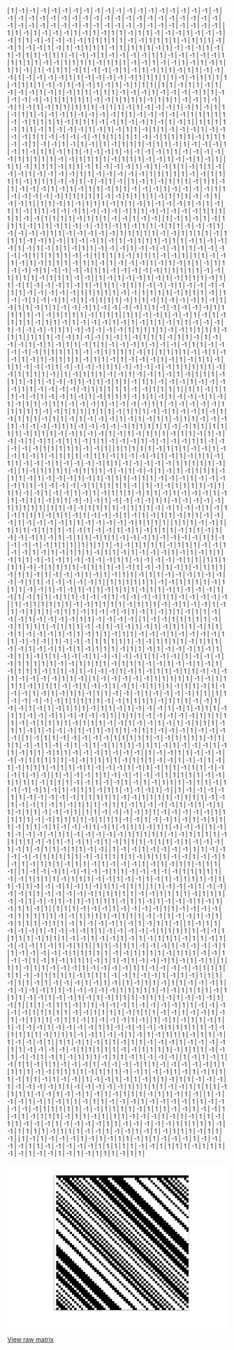 | 1 | -1 | -1 | -1 | -1 | -1 | -1 | -1 | -1 | -1 | -1 | -1 | -1 | -1 | -1 | -1 | -1 | -1 | -1 | -1 | -1 | -1 | -1 | -1 | -1 | -1 | -1 | -1 | -1 | -1 | -1 | -1 | -1 | -1 | -1 | -1 | -1 | -1 | -1 | -1 | -1 | -1 | -1 | -1 | -1 | -1 | -1 | -1 | -1 | -1 | -1 | -1 | -1 | -1 | -1 | -1 | -1 | -1 | -1 | -1 |
| 1 | 1 | -1 | 1 | -1 | -1 | -1 | 1 | -1 | 1 | -1 | 1 | 1 | -1 | 1 | 1 | -1 | -1 | -1 | 1 | -1 | -1 | -1 | -1 | 1 | 1 | -1 | -1 | -1 | -1 | -1 | 1 | 1 | 1 | 1 | 1 | -1 | -1 | 1 | 1 | 1 | 1 | -1 | 1 | 1 | 1 | -1 | -1 | 1 | -1 | -1 | 1 | -1 | 1 | -1 | 1 | 1 | 1 | -1 | 1 |
| 1 | 1 | 1 | -1 | 1 | -1 | -1 | -1 | 1 | -1 | 1 | -1 | 1 | 1 | -1 | 1 | 1 | -1 | -1 | -1 | 1 | -1 | -1 | -1 | -1 | 1 | 1 | -1 | -1 | -1 | -1 | -1 | 1 | 1 | 1 | 1 | 1 | -1 | -1 | 1 | 1 | 1 | 1 | -1 | 1 | 1 | 1 | -1 | -1 | 1 | -1 | -1 | 1 | -1 | 1 | -1 | 1 | 1 | 1 | -1 |
| 1 | -1 | 1 | 1 | -1 | 1 | -1 | -1 | -1 | 1 | -1 | 1 | -1 | 1 | 1 | -1 | 1 | 1 | -1 | -1 | -1 | 1 | -1 | -1 | -1 | -1 | 1 | 1 | -1 | -1 | -1 | -1 | -1 | 1 | 1 | 1 | 1 | 1 | -1 | -1 | 1 | 1 | 1 | 1 | -1 | 1 | 1 | 1 | -1 | -1 | 1 | -1 | -1 | 1 | -1 | 1 | -1 | 1 | 1 | 1 |
| 1 | 1 | -1 | 1 | 1 | -1 | 1 | -1 | -1 | -1 | 1 | -1 | 1 | -1 | 1 | 1 | -1 | 1 | 1 | -1 | -1 | -1 | 1 | -1 | -1 | -1 | -1 | 1 | 1 | -1 | -1 | -1 | -1 | -1 | 1 | 1 | 1 | 1 | 1 | -1 | -1 | 1 | 1 | 1 | 1 | -1 | 1 | 1 | 1 | -1 | -1 | 1 | -1 | -1 | 1 | -1 | 1 | -1 | 1 | 1 |
| 1 | 1 | 1 | -1 | 1 | 1 | -1 | 1 | -1 | -1 | -1 | 1 | -1 | 1 | -1 | 1 | 1 | -1 | 1 | 1 | -1 | -1 | -1 | 1 | -1 | -1 | -1 | -1 | 1 | 1 | -1 | -1 | -1 | -1 | -1 | 1 | 1 | 1 | 1 | 1 | -1 | -1 | 1 | 1 | 1 | 1 | -1 | 1 | 1 | 1 | -1 | -1 | 1 | -1 | -1 | 1 | -1 | 1 | -1 | 1 |
| 1 | 1 | 1 | 1 | -1 | 1 | 1 | -1 | 1 | -1 | -1 | -1 | 1 | -1 | 1 | -1 | 1 | 1 | -1 | 1 | 1 | -1 | -1 | -1 | 1 | -1 | -1 | -1 | -1 | 1 | 1 | -1 | -1 | -1 | -1 | -1 | 1 | 1 | 1 | 1 | 1 | -1 | -1 | 1 | 1 | 1 | 1 | -1 | 1 | 1 | 1 | -1 | -1 | 1 | -1 | -1 | 1 | -1 | 1 | -1 |
| 1 | -1 | 1 | 1 | 1 | -1 | 1 | 1 | -1 | 1 | -1 | -1 | -1 | 1 | -1 | 1 | -1 | 1 | 1 | -1 | 1 | 1 | -1 | -1 | -1 | 1 | -1 | -1 | -1 | -1 | 1 | 1 | -1 | -1 | -1 | -1 | -1 | 1 | 1 | 1 | 1 | 1 | -1 | -1 | 1 | 1 | 1 | 1 | -1 | 1 | 1 | 1 | -1 | -1 | 1 | -1 | -1 | 1 | -1 | 1 |
| 1 | 1 | -1 | 1 | 1 | 1 | -1 | 1 | 1 | -1 | 1 | -1 | -1 | -1 | 1 | -1 | 1 | -1 | 1 | 1 | -1 | 1 | 1 | -1 | -1 | -1 | 1 | -1 | -1 | -1 | -1 | 1 | 1 | -1 | -1 | -1 | -1 | -1 | 1 | 1 | 1 | 1 | 1 | -1 | -1 | 1 | 1 | 1 | 1 | -1 | 1 | 1 | 1 | -1 | -1 | 1 | -1 | -1 | 1 | -1 |
| 1 | -1 | 1 | -1 | 1 | 1 | 1 | -1 | 1 | 1 | -1 | 1 | -1 | -1 | -1 | 1 | -1 | 1 | -1 | 1 | 1 | -1 | 1 | 1 | -1 | -1 | -1 | 1 | -1 | -1 | -1 | -1 | 1 | 1 | -1 | -1 | -1 | -1 | -1 | 1 | 1 | 1 | 1 | 1 | -1 | -1 | 1 | 1 | 1 | 1 | -1 | 1 | 1 | 1 | -1 | -1 | 1 | -1 | -1 | 1 |
| 1 | 1 | -1 | 1 | -1 | 1 | 1 | 1 | -1 | 1 | 1 | -1 | 1 | -1 | -1 | -1 | 1 | -1 | 1 | -1 | 1 | 1 | -1 | 1 | 1 | -1 | -1 | -1 | 1 | -1 | -1 | -1 | -1 | 1 | 1 | -1 | -1 | -1 | -1 | -1 | 1 | 1 | 1 | 1 | 1 | -1 | -1 | 1 | 1 | 1 | 1 | -1 | 1 | 1 | 1 | -1 | -1 | 1 | -1 | -1 |
| 1 | -1 | 1 | -1 | 1 | -1 | 1 | 1 | 1 | -1 | 1 | 1 | -1 | 1 | -1 | -1 | -1 | 1 | -1 | 1 | -1 | 1 | 1 | -1 | 1 | 1 | -1 | -1 | -1 | 1 | -1 | -1 | -1 | -1 | 1 | 1 | -1 | -1 | -1 | -1 | -1 | 1 | 1 | 1 | 1 | 1 | -1 | -1 | 1 | 1 | 1 | 1 | -1 | 1 | 1 | 1 | -1 | -1 | 1 | -1 |
| 1 | -1 | -1 | 1 | -1 | 1 | -1 | 1 | 1 | 1 | -1 | 1 | 1 | -1 | 1 | -1 | -1 | -1 | 1 | -1 | 1 | -1 | 1 | 1 | -1 | 1 | 1 | -1 | -1 | -1 | 1 | -1 | -1 | -1 | -1 | 1 | 1 | -1 | -1 | -1 | -1 | -1 | 1 | 1 | 1 | 1 | 1 | -1 | -1 | 1 | 1 | 1 | 1 | -1 | 1 | 1 | 1 | -1 | -1 | 1 |
| 1 | 1 | -1 | -1 | 1 | -1 | 1 | -1 | 1 | 1 | 1 | -1 | 1 | 1 | -1 | 1 | -1 | -1 | -1 | 1 | -1 | 1 | -1 | 1 | 1 | -1 | 1 | 1 | -1 | -1 | -1 | 1 | -1 | -1 | -1 | -1 | 1 | 1 | -1 | -1 | -1 | -1 | -1 | 1 | 1 | 1 | 1 | 1 | -1 | -1 | 1 | 1 | 1 | 1 | -1 | 1 | 1 | 1 | -1 | -1 |
| 1 | -1 | 1 | -1 | -1 | 1 | -1 | 1 | -1 | 1 | 1 | 1 | -1 | 1 | 1 | -1 | 1 | -1 | -1 | -1 | 1 | -1 | 1 | -1 | 1 | 1 | -1 | 1 | 1 | -1 | -1 | -1 | 1 | -1 | -1 | -1 | -1 | 1 | 1 | -1 | -1 | -1 | -1 | -1 | 1 | 1 | 1 | 1 | 1 | -1 | -1 | 1 | 1 | 1 | 1 | -1 | 1 | 1 | 1 | -1 |
| 1 | -1 | -1 | 1 | -1 | -1 | 1 | -1 | 1 | -1 | 1 | 1 | 1 | -1 | 1 | 1 | -1 | 1 | -1 | -1 | -1 | 1 | -1 | 1 | -1 | 1 | 1 | -1 | 1 | 1 | -1 | -1 | -1 | 1 | -1 | -1 | -1 | -1 | 1 | 1 | -1 | -1 | -1 | -1 | -1 | 1 | 1 | 1 | 1 | 1 | -1 | -1 | 1 | 1 | 1 | 1 | -1 | 1 | 1 | 1 |
| 1 | 1 | -1 | -1 | 1 | -1 | -1 | 1 | -1 | 1 | -1 | 1 | 1 | 1 | -1 | 1 | 1 | -1 | 1 | -1 | -1 | -1 | 1 | -1 | 1 | -1 | 1 | 1 | -1 | 1 | 1 | -1 | -1 | -1 | 1 | -1 | -1 | -1 | -1 | 1 | 1 | -1 | -1 | -1 | -1 | -1 | 1 | 1 | 1 | 1 | 1 | -1 | -1 | 1 | 1 | 1 | 1 | -1 | 1 | 1 |
| 1 | 1 | 1 | -1 | -1 | 1 | -1 | -1 | 1 | -1 | 1 | -1 | 1 | 1 | 1 | -1 | 1 | 1 | -1 | 1 | -1 | -1 | -1 | 1 | -1 | 1 | -1 | 1 | 1 | -1 | 1 | 1 | -1 | -1 | -1 | 1 | -1 | -1 | -1 | -1 | 1 | 1 | -1 | -1 | -1 | -1 | -1 | 1 | 1 | 1 | 1 | 1 | -1 | -1 | 1 | 1 | 1 | 1 | -1 | 1 |
| 1 | 1 | 1 | 1 | -1 | -1 | 1 | -1 | -1 | 1 | -1 | 1 | -1 | 1 | 1 | 1 | -1 | 1 | 1 | -1 | 1 | -1 | -1 | -1 | 1 | -1 | 1 | -1 | 1 | 1 | -1 | 1 | 1 | -1 | -1 | -1 | 1 | -1 | -1 | -1 | -1 | 1 | 1 | -1 | -1 | -1 | -1 | -1 | 1 | 1 | 1 | 1 | 1 | -1 | -1 | 1 | 1 | 1 | 1 | -1 |
| 1 | -1 | 1 | 1 | 1 | -1 | -1 | 1 | -1 | -1 | 1 | -1 | 1 | -1 | 1 | 1 | 1 | -1 | 1 | 1 | -1 | 1 | -1 | -1 | -1 | 1 | -1 | 1 | -1 | 1 | 1 | -1 | 1 | 1 | -1 | -1 | -1 | 1 | -1 | -1 | -1 | -1 | 1 | 1 | -1 | -1 | -1 | -1 | -1 | 1 | 1 | 1 | 1 | 1 | -1 | -1 | 1 | 1 | 1 | 1 |
| 1 | 1 | -1 | 1 | 1 | 1 | -1 | -1 | 1 | -1 | -1 | 1 | -1 | 1 | -1 | 1 | 1 | 1 | -1 | 1 | 1 | -1 | 1 | -1 | -1 | -1 | 1 | -1 | 1 | -1 | 1 | 1 | -1 | 1 | 1 | -1 | -1 | -1 | 1 | -1 | -1 | -1 | -1 | 1 | 1 | -1 | -1 | -1 | -1 | -1 | 1 | 1 | 1 | 1 | 1 | -1 | -1 | 1 | 1 | 1 |
| 1 | 1 | 1 | -1 | 1 | 1 | 1 | -1 | -1 | 1 | -1 | -1 | 1 | -1 | 1 | -1 | 1 | 1 | 1 | -1 | 1 | 1 | -1 | 1 | -1 | -1 | -1 | 1 | -1 | 1 | -1 | 1 | 1 | -1 | 1 | 1 | -1 | -1 | -1 | 1 | -1 | -1 | -1 | -1 | 1 | 1 | -1 | -1 | -1 | -1 | -1 | 1 | 1 | 1 | 1 | 1 | -1 | -1 | 1 | 1 |
| 1 | 1 | 1 | 1 | -1 | 1 | 1 | 1 | -1 | -1 | 1 | -1 | -1 | 1 | -1 | 1 | -1 | 1 | 1 | 1 | -1 | 1 | 1 | -1 | 1 | -1 | -1 | -1 | 1 | -1 | 1 | -1 | 1 | 1 | -1 | 1 | 1 | -1 | -1 | -1 | 1 | -1 | -1 | -1 | -1 | 1 | 1 | -1 | -1 | -1 | -1 | -1 | 1 | 1 | 1 | 1 | 1 | -1 | -1 | 1 |
| 1 | 1 | 1 | 1 | 1 | -1 | 1 | 1 | 1 | -1 | -1 | 1 | -1 | -1 | 1 | -1 | 1 | -1 | 1 | 1 | 1 | -1 | 1 | 1 | -1 | 1 | -1 | -1 | -1 | 1 | -1 | 1 | -1 | 1 | 1 | -1 | 1 | 1 | -1 | -1 | -1 | 1 | -1 | -1 | -1 | -1 | 1 | 1 | -1 | -1 | -1 | -1 | -1 | 1 | 1 | 1 | 1 | 1 | -1 | -1 |
| 1 | -1 | 1 | 1 | 1 | 1 | -1 | 1 | 1 | 1 | -1 | -1 | 1 | -1 | -1 | 1 | -1 | 1 | -1 | 1 | 1 | 1 | -1 | 1 | 1 | -1 | 1 | -1 | -1 | -1 | 1 | -1 | 1 | -1 | 1 | 1 | -1 | 1 | 1 | -1 | -1 | -1 | 1 | -1 | -1 | -1 | -1 | 1 | 1 | -1 | -1 | -1 | -1 | -1 | 1 | 1 | 1 | 1 | 1 | -1 |
| 1 | -1 | -1 | 1 | 1 | 1 | 1 | -1 | 1 | 1 | 1 | -1 | -1 | 1 | -1 | -1 | 1 | -1 | 1 | -1 | 1 | 1 | 1 | -1 | 1 | 1 | -1 | 1 | -1 | -1 | -1 | 1 | -1 | 1 | -1 | 1 | 1 | -1 | 1 | 1 | -1 | -1 | -1 | 1 | -1 | -1 | -1 | -1 | 1 | 1 | -1 | -1 | -1 | -1 | -1 | 1 | 1 | 1 | 1 | 1 |
| 1 | 1 | -1 | -1 | 1 | 1 | 1 | 1 | -1 | 1 | 1 | 1 | -1 | -1 | 1 | -1 | -1 | 1 | -1 | 1 | -1 | 1 | 1 | 1 | -1 | 1 | 1 | -1 | 1 | -1 | -1 | -1 | 1 | -1 | 1 | -1 | 1 | 1 | -1 | 1 | 1 | -1 | -1 | -1 | 1 | -1 | -1 | -1 | -1 | 1 | 1 | -1 | -1 | -1 | -1 | -1 | 1 | 1 | 1 | 1 |
| 1 | 1 | 1 | -1 | -1 | 1 | 1 | 1 | 1 | -1 | 1 | 1 | 1 | -1 | -1 | 1 | -1 | -1 | 1 | -1 | 1 | -1 | 1 | 1 | 1 | -1 | 1 | 1 | -1 | 1 | -1 | -1 | -1 | 1 | -1 | 1 | -1 | 1 | 1 | -1 | 1 | 1 | -1 | -1 | -1 | 1 | -1 | -1 | -1 | -1 | 1 | 1 | -1 | -1 | -1 | -1 | -1 | 1 | 1 | 1 |
| 1 | 1 | 1 | 1 | -1 | -1 | 1 | 1 | 1 | 1 | -1 | 1 | 1 | 1 | -1 | -1 | 1 | -1 | -1 | 1 | -1 | 1 | -1 | 1 | 1 | 1 | -1 | 1 | 1 | -1 | 1 | -1 | -1 | -1 | 1 | -1 | 1 | -1 | 1 | 1 | -1 | 1 | 1 | -1 | -1 | -1 | 1 | -1 | -1 | -1 | -1 | 1 | 1 | -1 | -1 | -1 | -1 | -1 | 1 | 1 |
| 1 | 1 | 1 | 1 | 1 | -1 | -1 | 1 | 1 | 1 | 1 | -1 | 1 | 1 | 1 | -1 | -1 | 1 | -1 | -1 | 1 | -1 | 1 | -1 | 1 | 1 | 1 | -1 | 1 | 1 | -1 | 1 | -1 | -1 | -1 | 1 | -1 | 1 | -1 | 1 | 1 | -1 | 1 | 1 | -1 | -1 | -1 | 1 | -1 | -1 | -1 | -1 | 1 | 1 | -1 | -1 | -1 | -1 | -1 | 1 |
| 1 | 1 | 1 | 1 | 1 | 1 | -1 | -1 | 1 | 1 | 1 | 1 | -1 | 1 | 1 | 1 | -1 | -1 | 1 | -1 | -1 | 1 | -1 | 1 | -1 | 1 | 1 | 1 | -1 | 1 | 1 | -1 | 1 | -1 | -1 | -1 | 1 | -1 | 1 | -1 | 1 | 1 | -1 | 1 | 1 | -1 | -1 | -1 | 1 | -1 | -1 | -1 | -1 | 1 | 1 | -1 | -1 | -1 | -1 | -1 |
| 1 | -1 | 1 | 1 | 1 | 1 | 1 | -1 | -1 | 1 | 1 | 1 | 1 | -1 | 1 | 1 | 1 | -1 | -1 | 1 | -1 | -1 | 1 | -1 | 1 | -1 | 1 | 1 | 1 | -1 | 1 | 1 | -1 | 1 | -1 | -1 | -1 | 1 | -1 | 1 | -1 | 1 | 1 | -1 | 1 | 1 | -1 | -1 | -1 | 1 | -1 | -1 | -1 | -1 | 1 | 1 | -1 | -1 | -1 | -1 |
| 1 | -1 | -1 | 1 | 1 | 1 | 1 | 1 | -1 | -1 | 1 | 1 | 1 | 1 | -1 | 1 | 1 | 1 | -1 | -1 | 1 | -1 | -1 | 1 | -1 | 1 | -1 | 1 | 1 | 1 | -1 | 1 | 1 | -1 | 1 | -1 | -1 | -1 | 1 | -1 | 1 | -1 | 1 | 1 | -1 | 1 | 1 | -1 | -1 | -1 | 1 | -1 | -1 | -1 | -1 | 1 | 1 | -1 | -1 | -1 |
| 1 | -1 | -1 | -1 | 1 | 1 | 1 | 1 | 1 | -1 | -1 | 1 | 1 | 1 | 1 | -1 | 1 | 1 | 1 | -1 | -1 | 1 | -1 | -1 | 1 | -1 | 1 | -1 | 1 | 1 | 1 | -1 | 1 | 1 | -1 | 1 | -1 | -1 | -1 | 1 | -1 | 1 | -1 | 1 | 1 | -1 | 1 | 1 | -1 | -1 | -1 | 1 | -1 | -1 | -1 | -1 | 1 | 1 | -1 | -1 |
| 1 | -1 | -1 | -1 | -1 | 1 | 1 | 1 | 1 | 1 | -1 | -1 | 1 | 1 | 1 | 1 | -1 | 1 | 1 | 1 | -1 | -1 | 1 | -1 | -1 | 1 | -1 | 1 | -1 | 1 | 1 | 1 | -1 | 1 | 1 | -1 | 1 | -1 | -1 | -1 | 1 | -1 | 1 | -1 | 1 | 1 | -1 | 1 | 1 | -1 | -1 | -1 | 1 | -1 | -1 | -1 | -1 | 1 | 1 | -1 |
| 1 | -1 | -1 | -1 | -1 | -1 | 1 | 1 | 1 | 1 | 1 | -1 | -1 | 1 | 1 | 1 | 1 | -1 | 1 | 1 | 1 | -1 | -1 | 1 | -1 | -1 | 1 | -1 | 1 | -1 | 1 | 1 | 1 | -1 | 1 | 1 | -1 | 1 | -1 | -1 | -1 | 1 | -1 | 1 | -1 | 1 | 1 | -1 | 1 | 1 | -1 | -1 | -1 | 1 | -1 | -1 | -1 | -1 | 1 | 1 |
| 1 | 1 | -1 | -1 | -1 | -1 | -1 | 1 | 1 | 1 | 1 | 1 | -1 | -1 | 1 | 1 | 1 | 1 | -1 | 1 | 1 | 1 | -1 | -1 | 1 | -1 | -1 | 1 | -1 | 1 | -1 | 1 | 1 | 1 | -1 | 1 | 1 | -1 | 1 | -1 | -1 | -1 | 1 | -1 | 1 | -1 | 1 | 1 | -1 | 1 | 1 | -1 | -1 | -1 | 1 | -1 | -1 | -1 | -1 | 1 |
| 1 | 1 | 1 | -1 | -1 | -1 | -1 | -1 | 1 | 1 | 1 | 1 | 1 | -1 | -1 | 1 | 1 | 1 | 1 | -1 | 1 | 1 | 1 | -1 | -1 | 1 | -1 | -1 | 1 | -1 | 1 | -1 | 1 | 1 | 1 | -1 | 1 | 1 | -1 | 1 | -1 | -1 | -1 | 1 | -1 | 1 | -1 | 1 | 1 | -1 | 1 | 1 | -1 | -1 | -1 | 1 | -1 | -1 | -1 | -1 |
| 1 | -1 | 1 | 1 | -1 | -1 | -1 | -1 | -1 | 1 | 1 | 1 | 1 | 1 | -1 | -1 | 1 | 1 | 1 | 1 | -1 | 1 | 1 | 1 | -1 | -1 | 1 | -1 | -1 | 1 | -1 | 1 | -1 | 1 | 1 | 1 | -1 | 1 | 1 | -1 | 1 | -1 | -1 | -1 | 1 | -1 | 1 | -1 | 1 | 1 | -1 | 1 | 1 | -1 | -1 | -1 | 1 | -1 | -1 | -1 |
| 1 | -1 | -1 | 1 | 1 | -1 | -1 | -1 | -1 | -1 | 1 | 1 | 1 | 1 | 1 | -1 | -1 | 1 | 1 | 1 | 1 | -1 | 1 | 1 | 1 | -1 | -1 | 1 | -1 | -1 | 1 | -1 | 1 | -1 | 1 | 1 | 1 | -1 | 1 | 1 | -1 | 1 | -1 | -1 | -1 | 1 | -1 | 1 | -1 | 1 | 1 | -1 | 1 | 1 | -1 | -1 | -1 | 1 | -1 | -1 |
| 1 | -1 | -1 | -1 | 1 | 1 | -1 | -1 | -1 | -1 | -1 | 1 | 1 | 1 | 1 | 1 | -1 | -1 | 1 | 1 | 1 | 1 | -1 | 1 | 1 | 1 | -1 | -1 | 1 | -1 | -1 | 1 | -1 | 1 | -1 | 1 | 1 | 1 | -1 | 1 | 1 | -1 | 1 | -1 | -1 | -1 | 1 | -1 | 1 | -1 | 1 | 1 | -1 | 1 | 1 | -1 | -1 | -1 | 1 | -1 |
| 1 | -1 | -1 | -1 | -1 | 1 | 1 | -1 | -1 | -1 | -1 | -1 | 1 | 1 | 1 | 1 | 1 | -1 | -1 | 1 | 1 | 1 | 1 | -1 | 1 | 1 | 1 | -1 | -1 | 1 | -1 | -1 | 1 | -1 | 1 | -1 | 1 | 1 | 1 | -1 | 1 | 1 | -1 | 1 | -1 | -1 | -1 | 1 | -1 | 1 | -1 | 1 | 1 | -1 | 1 | 1 | -1 | -1 | -1 | 1 |
| 1 | 1 | -1 | -1 | -1 | -1 | 1 | 1 | -1 | -1 | -1 | -1 | -1 | 1 | 1 | 1 | 1 | 1 | -1 | -1 | 1 | 1 | 1 | 1 | -1 | 1 | 1 | 1 | -1 | -1 | 1 | -1 | -1 | 1 | -1 | 1 | -1 | 1 | 1 | 1 | -1 | 1 | 1 | -1 | 1 | -1 | -1 | -1 | 1 | -1 | 1 | -1 | 1 | 1 | -1 | 1 | 1 | -1 | -1 | -1 |
| 1 | -1 | 1 | -1 | -1 | -1 | -1 | 1 | 1 | -1 | -1 | -1 | -1 | -1 | 1 | 1 | 1 | 1 | 1 | -1 | -1 | 1 | 1 | 1 | 1 | -1 | 1 | 1 | 1 | -1 | -1 | 1 | -1 | -1 | 1 | -1 | 1 | -1 | 1 | 1 | 1 | -1 | 1 | 1 | -1 | 1 | -1 | -1 | -1 | 1 | -1 | 1 | -1 | 1 | 1 | -1 | 1 | 1 | -1 | -1 |
| 1 | -1 | -1 | 1 | -1 | -1 | -1 | -1 | 1 | 1 | -1 | -1 | -1 | -1 | -1 | 1 | 1 | 1 | 1 | 1 | -1 | -1 | 1 | 1 | 1 | 1 | -1 | 1 | 1 | 1 | -1 | -1 | 1 | -1 | -1 | 1 | -1 | 1 | -1 | 1 | 1 | 1 | -1 | 1 | 1 | -1 | 1 | -1 | -1 | -1 | 1 | -1 | 1 | -1 | 1 | 1 | -1 | 1 | 1 | -1 |
| 1 | -1 | -1 | -1 | 1 | -1 | -1 | -1 | -1 | 1 | 1 | -1 | -1 | -1 | -1 | -1 | 1 | 1 | 1 | 1 | 1 | -1 | -1 | 1 | 1 | 1 | 1 | -1 | 1 | 1 | 1 | -1 | -1 | 1 | -1 | -1 | 1 | -1 | 1 | -1 | 1 | 1 | 1 | -1 | 1 | 1 | -1 | 1 | -1 | -1 | -1 | 1 | -1 | 1 | -1 | 1 | 1 | -1 | 1 | 1 |
| 1 | 1 | -1 | -1 | -1 | 1 | -1 | -1 | -1 | -1 | 1 | 1 | -1 | -1 | -1 | -1 | -1 | 1 | 1 | 1 | 1 | 1 | -1 | -1 | 1 | 1 | 1 | 1 | -1 | 1 | 1 | 1 | -1 | -1 | 1 | -1 | -1 | 1 | -1 | 1 | -1 | 1 | 1 | 1 | -1 | 1 | 1 | -1 | 1 | -1 | -1 | -1 | 1 | -1 | 1 | -1 | 1 | 1 | -1 | 1 |
| 1 | 1 | 1 | -1 | -1 | -1 | 1 | -1 | -1 | -1 | -1 | 1 | 1 | -1 | -1 | -1 | -1 | -1 | 1 | 1 | 1 | 1 | 1 | -1 | -1 | 1 | 1 | 1 | 1 | -1 | 1 | 1 | 1 | -1 | -1 | 1 | -1 | -1 | 1 | -1 | 1 | -1 | 1 | 1 | 1 | -1 | 1 | 1 | -1 | 1 | -1 | -1 | -1 | 1 | -1 | 1 | -1 | 1 | 1 | -1 |
| 1 | -1 | 1 | 1 | -1 | -1 | -1 | 1 | -1 | -1 | -1 | -1 | 1 | 1 | -1 | -1 | -1 | -1 | -1 | 1 | 1 | 1 | 1 | 1 | -1 | -1 | 1 | 1 | 1 | 1 | -1 | 1 | 1 | 1 | -1 | -1 | 1 | -1 | -1 | 1 | -1 | 1 | -1 | 1 | 1 | 1 | -1 | 1 | 1 | -1 | 1 | -1 | -1 | -1 | 1 | -1 | 1 | -1 | 1 | 1 |
| 1 | 1 | -1 | 1 | 1 | -1 | -1 | -1 | 1 | -1 | -1 | -1 | -1 | 1 | 1 | -1 | -1 | -1 | -1 | -1 | 1 | 1 | 1 | 1 | 1 | -1 | -1 | 1 | 1 | 1 | 1 | -1 | 1 | 1 | 1 | -1 | -1 | 1 | -1 | -1 | 1 | -1 | 1 | -1 | 1 | 1 | 1 | -1 | 1 | 1 | -1 | 1 | -1 | -1 | -1 | 1 | -1 | 1 | -1 | 1 |
| 1 | 1 | 1 | -1 | 1 | 1 | -1 | -1 | -1 | 1 | -1 | -1 | -1 | -1 | 1 | 1 | -1 | -1 | -1 | -1 | -1 | 1 | 1 | 1 | 1 | 1 | -1 | -1 | 1 | 1 | 1 | 1 | -1 | 1 | 1 | 1 | -1 | -1 | 1 | -1 | -1 | 1 | -1 | 1 | -1 | 1 | 1 | 1 | -1 | 1 | 1 | -1 | 1 | -1 | -1 | -1 | 1 | -1 | 1 | -1 |
| 1 | -1 | 1 | 1 | -1 | 1 | 1 | -1 | -1 | -1 | 1 | -1 | -1 | -1 | -1 | 1 | 1 | -1 | -1 | -1 | -1 | -1 | 1 | 1 | 1 | 1 | 1 | -1 | -1 | 1 | 1 | 1 | 1 | -1 | 1 | 1 | 1 | -1 | -1 | 1 | -1 | -1 | 1 | -1 | 1 | -1 | 1 | 1 | 1 | -1 | 1 | 1 | -1 | 1 | -1 | -1 | -1 | 1 | -1 | 1 |
| 1 | 1 | -1 | 1 | 1 | -1 | 1 | 1 | -1 | -1 | -1 | 1 | -1 | -1 | -1 | -1 | 1 | 1 | -1 | -1 | -1 | -1 | -1 | 1 | 1 | 1 | 1 | 1 | -1 | -1 | 1 | 1 | 1 | 1 | -1 | 1 | 1 | 1 | -1 | -1 | 1 | -1 | -1 | 1 | -1 | 1 | -1 | 1 | 1 | 1 | -1 | 1 | 1 | -1 | 1 | -1 | -1 | -1 | 1 | -1 |
| 1 | -1 | 1 | -1 | 1 | 1 | -1 | 1 | 1 | -1 | -1 | -1 | 1 | -1 | -1 | -1 | -1 | 1 | 1 | -1 | -1 | -1 | -1 | -1 | 1 | 1 | 1 | 1 | 1 | -1 | -1 | 1 | 1 | 1 | 1 | -1 | 1 | 1 | 1 | -1 | -1 | 1 | -1 | -1 | 1 | -1 | 1 | -1 | 1 | 1 | 1 | -1 | 1 | 1 | -1 | 1 | -1 | -1 | -1 | 1 |
| 1 | 1 | -1 | 1 | -1 | 1 | 1 | -1 | 1 | 1 | -1 | -1 | -1 | 1 | -1 | -1 | -1 | -1 | 1 | 1 | -1 | -1 | -1 | -1 | -1 | 1 | 1 | 1 | 1 | 1 | -1 | -1 | 1 | 1 | 1 | 1 | -1 | 1 | 1 | 1 | -1 | -1 | 1 | -1 | -1 | 1 | -1 | 1 | -1 | 1 | 1 | 1 | -1 | 1 | 1 | -1 | 1 | -1 | -1 | -1 |
| 1 | -1 | 1 | -1 | 1 | -1 | 1 | 1 | -1 | 1 | 1 | -1 | -1 | -1 | 1 | -1 | -1 | -1 | -1 | 1 | 1 | -1 | -1 | -1 | -1 | -1 | 1 | 1 | 1 | 1 | 1 | -1 | -1 | 1 | 1 | 1 | 1 | -1 | 1 | 1 | 1 | -1 | -1 | 1 | -1 | -1 | 1 | -1 | 1 | -1 | 1 | 1 | 1 | -1 | 1 | 1 | -1 | 1 | -1 | -1 |
| 1 | -1 | -1 | 1 | -1 | 1 | -1 | 1 | 1 | -1 | 1 | 1 | -1 | -1 | -1 | 1 | -1 | -1 | -1 | -1 | 1 | 1 | -1 | -1 | -1 | -1 | -1 | 1 | 1 | 1 | 1 | 1 | -1 | -1 | 1 | 1 | 1 | 1 | -1 | 1 | 1 | 1 | -1 | -1 | 1 | -1 | -1 | 1 | -1 | 1 | -1 | 1 | 1 | 1 | -1 | 1 | 1 | -1 | 1 | -1 |
| 1 | -1 | -1 | -1 | 1 | -1 | 1 | -1 | 1 | 1 | -1 | 1 | 1 | -1 | -1 | -1 | 1 | -1 | -1 | -1 | -1 | 1 | 1 | -1 | -1 | -1 | -1 | -1 | 1 | 1 | 1 | 1 | 1 | -1 | -1 | 1 | 1 | 1 | 1 | -1 | 1 | 1 | 1 | -1 | -1 | 1 | -1 | -1 | 1 | -1 | 1 | -1 | 1 | 1 | 1 | -1 | 1 | 1 | -1 | 1 |
| 1 | 1 | -1 | -1 | -1 | 1 | -1 | 1 | -1 | 1 | 1 | -1 | 1 | 1 | -1 | -1 | -1 | 1 | -1 | -1 | -1 | -1 | 1 | 1 | -1 | -1 | -1 | -1 | -1 | 1 | 1 | 1 | 1 | 1 | -1 | -1 | 1 | 1 | 1 | 1 | -1 | 1 | 1 | 1 | -1 | -1 | 1 | -1 | -1 | 1 | -1 | 1 | -1 | 1 | 1 | 1 | -1 | 1 | 1 | -1 |
| 1 | -1 | 1 | -1 | -1 | -1 | 1 | -1 | 1 | -1 | 1 | 1 | -1 | 1 | 1 | -1 | -1 | -1 | 1 | -1 | -1 | -1 | -1 | 1 | 1 | -1 | -1 | -1 | -1 | -1 | 1 | 1 | 1 | 1 | 1 | -1 | -1 | 1 | 1 | 1 | 1 | -1 | 1 | 1 | 1 | -1 | -1 | 1 | -1 | -1 | 1 | -1 | 1 | -1 | 1 | 1 | 1 | -1 | 1 | 1 |

<img src="60.png" class="img-responsive" alt="">

[View raw matrix](order60.txt)
